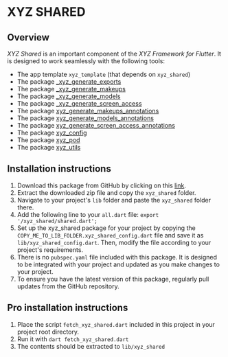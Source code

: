 # XYZ SHARED

## Overview

*XYZ Shared* is an important component of the *XYZ Framework for Flutter*. It is designed to work seamlessly with the following tools:

- The app template `xyz_template` (that depends on `xyz_shared`)
- The package [_xyz_generate_exports](https://github.com/robmllze/_xyz_generate_exports)
- The package [_xyz_generate_makeups](https://github.com/robmllze/_xyz_generate_makeups)
- The package [_xyz_generate_models](https://github.com/robmllze/_xyz_generate_models)
- The package [_xyz_generate_screen_access](https://github.com/robmllze/_xyz_generate_screen_access)
- The package [xyz_generate_makeups_annotations](https://github.com/robmllze/xyz_generate_makeups_annotations)
- The package [xyz_generate_models_annotations](https://github.com/robmllze/xyz_generate_models_annotations)
- The package [xyz_generate_screen_access_annotations](https://github.com/robmllze/xyz_generate_screen_access_annotations)
- The package [xyz_config](https://github.com/robmllze/xyz_config)
- The package [xyz_pod](https://github.com/robmllze/xyz_pod)
- The package [xyz_utils](https://github.com/robmllze/xyz_utils)

## Installation instructions

1. Download this package from GitHub by clicking on this [link](https://github.com/robmllze/xyz_shared/archive/refs/heads/master.zip).
2. Extract the downloaded zip file and copy the `xyz_shared` folder.
3. Navigate to your project's `lib` folder and paste the `xyz_shared` folder there.
4. Add the following line to your `all.dart` file: `export '/xyz_shared/shared.dart';`
5. Set up the xyz_shared package for your project by copying the `COPY_ME_TO_LIB_FOLDER.xyz_shared_config.dart` file and save it as `lib/xyz_shared_config.dart`. Then, modify the file according to your project's requirements.
5. There is no `pubspec.yaml` file included with this package. It is designed to be integrated with your project and updated as you make changes to your project.
6. To ensure you have the latest version of this package, regularly pull updates from the GitHub repository.

## Pro installation instructions

1. Place the script `fetch_xyz_shared.dart` included in this project in your project root directory.
2. Run it with `dart fetch_xyz_shared.dart`
3. The contents should be extracted to `lib/xyz_shared`
